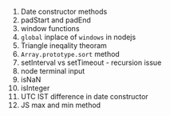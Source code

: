 1. Date constructor methods
2. padStart and padEnd
3. window functions
4. `global` inplace of `windows` in nodejs
5. Triangle ineqality theoram
6. `Array.prototype.sort` method
7. setInterval vs setTimeout - recursion issue
8. node terminal input
9. isNaN
10. isInteger
11. UTC IST difference in date constructor
12. JS max and min method
